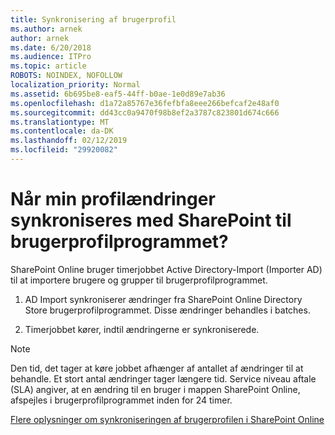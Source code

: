 ```yaml
---
title: Synkronisering af brugerprofil
ms.author: arnek
author: arnek
ms.date: 6/20/2018
ms.audience: ITPro
ms.topic: article
ROBOTS: NOINDEX, NOFOLLOW
localization_priority: Normal
ms.assetid: 6b695be8-eaf5-44ff-b0ae-1e0d89e7ab36
ms.openlocfilehash: d1a72a85767e36fefbfa8eee266befcaf2e48af0
ms.sourcegitcommit: dd43cc0a9470f98b8ef2a3787c823801d674c666
ms.translationtype: MT
ms.contentlocale: da-DK
ms.lasthandoff: 02/12/2019
ms.locfileid: "29920082"
---
```

# <a name="when-do-my-profile-changes-sync-to-the-sharepoint-user-profile-application"></a>Når min profilændringer synkroniseres med SharePoint til brugerprofilprogrammet?

SharePoint Online bruger timerjobbet Active Directory-Import (Importer AD) til at importere brugere og grupper til brugerprofilprogrammet. 
  
1. AD Import synkroniserer ændringer fra SharePoint Online Directory Store brugerprofilprogrammet. Disse ændringer behandles i batches.
    
2. Timerjobbet kører, indtil ændringerne er synkroniserede.
    
> [!NOTE]
> Den tid, det tager at køre jobbet afhænger af antallet af ændringer til at behandle. Et stort antal ændringer tager længere tid. Service niveau aftale (SLA) angiver, at en ændring til en bruger i mappen SharePoint Online, afspejles i brugerprofilprogrammet inden for 24 timer. 
  
[Flere oplysninger om synkroniseringen af brugerprofilen i SharePoint Online](https://go.microsoft.com/fwlink/?linkid=875671)
  

